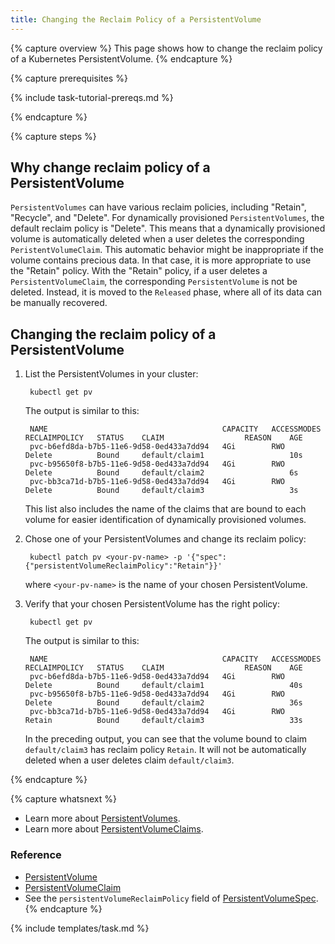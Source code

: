 ```yaml
---
title: Changing the Reclaim Policy of a PersistentVolume
---
```


{% capture overview %}
This page shows how to change the reclaim policy of a Kubernetes
PersistentVolume.
{% endcapture %}

{% capture prerequisites %}

{% include task-tutorial-prereqs.md %}

{% endcapture %}

{% capture steps %}

## Why change reclaim policy of a PersistentVolume

`PersistentVolumes` can have various reclaim policies, including "Retain",
"Recycle", and "Delete". For dynamically provisioned `PersistentVolumes`, 
the default reclaim policy is "Delete". This means that a dynamically provisioned
volume is automatically deleted when a user deletes the corresponding
`PeristentVolumeClaim`. This automatic behavior might be inappropriate if the volume
contains precious data. In that case, it is more appropriate to use the "Retain"
policy. With the "Retain" policy, if a user deletes a `PersistentVolumeClaim`,
the corresponding `PersistentVolume` is not be deleted. Instead, it is moved to the
`Released` phase, where all of its data can be manually recovered.

## Changing the reclaim policy of a PersistentVolume

1. List the PersistentVolumes in your cluster:

        kubectl get pv

    The output is similar to this:

        NAME                                       CAPACITY   ACCESSMODES   RECLAIMPOLICY   STATUS    CLAIM                  REASON    AGE
        pvc-b6efd8da-b7b5-11e6-9d58-0ed433a7dd94   4Gi        RWO           Delete          Bound     default/claim1                   10s
        pvc-b95650f8-b7b5-11e6-9d58-0ed433a7dd94   4Gi        RWO           Delete          Bound     default/claim2                   6s
        pvc-bb3ca71d-b7b5-11e6-9d58-0ed433a7dd94   4Gi        RWO           Delete          Bound     default/claim3                   3s

   This list also includes the name of the claims that are bound to each volume
   for easier identification of dynamically provisioned volumes.

1. Chose one of your PersistentVolumes and change its reclaim policy:

        kubectl patch pv <your-pv-name> -p '{"spec":{"persistentVolumeReclaimPolicy":"Retain"}}'

    where `<your-pv-name>` is the name of your chosen PersistentVolume.

1. Verify that your chosen PersistentVolume has the right policy:

        kubectl get pv

    The output is similar to this:

        NAME                                       CAPACITY   ACCESSMODES   RECLAIMPOLICY   STATUS    CLAIM                  REASON    AGE
        pvc-b6efd8da-b7b5-11e6-9d58-0ed433a7dd94   4Gi        RWO           Delete          Bound     default/claim1                   40s
        pvc-b95650f8-b7b5-11e6-9d58-0ed433a7dd94   4Gi        RWO           Delete          Bound     default/claim2                   36s
        pvc-bb3ca71d-b7b5-11e6-9d58-0ed433a7dd94   4Gi        RWO           Retain          Bound     default/claim3                   33s

    In the preceding output, you can see that the volume bound to claim
    `default/claim3` has reclaim policy `Retain`. It will not be automatically
    deleted when a user deletes claim `default/claim3`.

{% endcapture %}

{% capture whatsnext %}
* Learn more about [PersistentVolumes](/docs/concepts/storage/persistent-volumes/).
* Learn more about [PersistentVolumeClaims](/docs/user-guide/persistent-volumes/#persistentvolumeclaims).

### Reference

* [PersistentVolume](/docs/api-reference/v1.6/#persistentvolume-v1-core)
* [PersistentVolumeClaim](/docs/api-reference/v1.6/#persistentvolumeclaim-v1-core)
* See the `persistentVolumeReclaimPolicy` field of [PersistentVolumeSpec](/docs/api-reference/v1.6/#persistentvolumeclaim-v1-core).
{% endcapture %}

{% include templates/task.md %}
